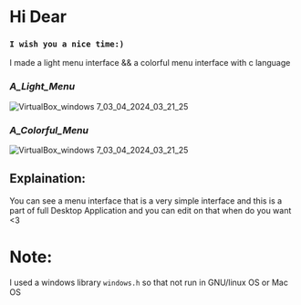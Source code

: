 #  Hi Dear
### ```I wish you a nice time:)```
I made a light menu interface && a colorful menu interface with c language

### *A_Light_Menu*
![VirtualBox_windows 7_03_04_2024_03_21_25](https://github.com/JohnSamy2004/my_projects/assets/136609635/d082b493-c22a-4b79-9ac7-7086bdd99742)

### *A_Colorful_Menu*

![VirtualBox_windows 7_03_04_2024_03_21_25](https://github.com/JohnSamy2004/my_projects/assets/136609635/20026507-6f00-44a0-8737-b083f192e201)


## Explaination:
You can see a menu interface that is a very simple interface and this is a part of full Desktop Application
and you can edit on that when do you want <3
# Note:
I used a windows library ```windows.h``` so that not run in GNU/linux OS or Mac OS
